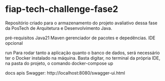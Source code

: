 # fiap-tech-challenge-fase2
Repositório criado para o armazenamento do projeto avaliativo dessa fase da PosTech de Arquitetura e Desenvolvimento Java.

pré-requisitos
Java21 Maven gerenciador de pacotes e depedências. IDE opcional

run
Para rodar tanto a aplicação quanto o banco de dados, será necessário ter o Docker instalado na máquina. Basta digitar, no terminal da própria IDE, na pasta do projeto, o comando docker-compose up

docs apis
Swagger: http://localhost:8080/swagger-ui.html
